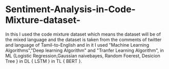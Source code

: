 # Sentiment-Analysis-in-Code-Mixture-dataset-
 In this I used the code mixture dataset which means the dataset will be of the mixed language and the dataset is taken from the comments of twitter and language of Tamil-to-English and in it I used "Machine Learning Algorithms","Deep learning Algorithm" and "Tranfer Learning Algorithm", in ML {Logistic Regression,Gaussian naivebayes, Random Foerest, Desicion Tree } in DL { LSTM } in TL { BERT }.
